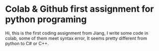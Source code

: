 # Colab & Github first assignment for python programing

Hi, this is the first coding assignment from Jiang, I write some code in colab, some of them meet syntax error, It seems pretty different from python to C# or C++.
